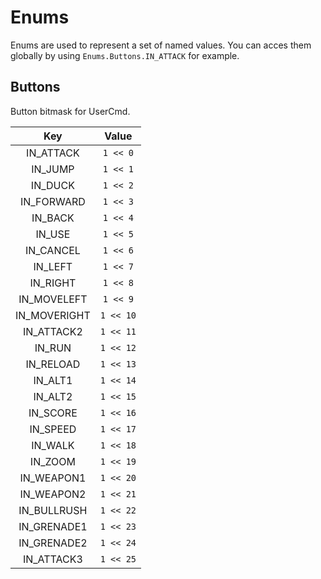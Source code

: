 # Enums

Enums are used to represent a set of named values.
You can acces them globally by using `Enums.Buttons.IN_ATTACK` for example.

## Buttons

Button bitmask for UserCmd.

| Key | Value |
| :-: | :-: |
| IN_ATTACK | `1 << 0` |
| IN_JUMP | `1 << 1` |
| IN_DUCK | `1 << 2` |
| IN_FORWARD | `1 << 3` |
| IN_BACK | `1 << 4` |
| IN_USE | `1 << 5` |
| IN_CANCEL | `1 << 6` |
| IN_LEFT | `1 << 7` |
| IN_RIGHT | `1 << 8` |
| IN_MOVELEFT | `1 << 9` |
| IN_MOVERIGHT | `1 << 10` |
| IN_ATTACK2 | `1 << 11` |
| IN_RUN | `1 << 12` |
| IN_RELOAD | `1 << 13` |
| IN_ALT1 | `1 << 14` |
| IN_ALT2 | `1 << 15` |
| IN_SCORE | `1 << 16` |
| IN_SPEED | `1 << 17` |
| IN_WALK | `1 << 18` |
| IN_ZOOM | `1 << 19` |
| IN_WEAPON1 | `1 << 20` |
| IN_WEAPON2 | `1 << 21` |
| IN_BULLRUSH | `1 << 22` |
| IN_GRENADE1 | `1 << 23` |
| IN_GRENADE2 | `1 << 24` |
| IN_ATTACK3 | `1 << 25` |
